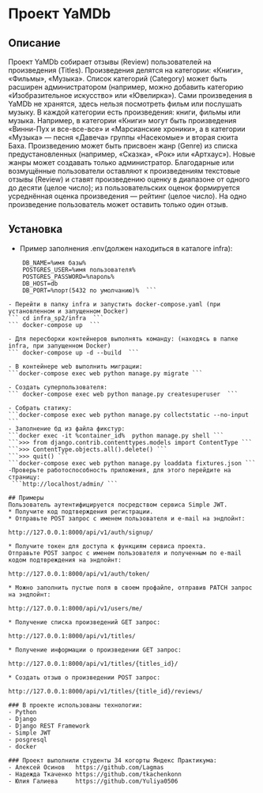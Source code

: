 # Проект YaMDb
## Описание
Проект YaMDb собирает отзывы (Review) пользователей на произведения (Titles). Произведения делятся на категории: «Книги», «Фильмы», «Музыка». Список категорий (Category) может быть расширен администратором (например, можно добавить категорию «Изобразительное искусство» или «Ювелирка»).
Сами произведения в YaMDb не хранятся, здесь нельзя посмотреть фильм или послушать музыку.
В каждой категории есть произведения: книги, фильмы или музыка. Например, в категории «Книги» могут быть произведения «Винни-Пух и все-все-все» и «Марсианские хроники», а в категории «Музыка» — песня «Давеча» группы «Насекомые» и вторая сюита Баха.
Произведению может быть присвоен жанр (Genre) из списка предустановленных (например, «Сказка», «Рок» или «Артхаус»). Новые жанры может создавать только администратор.
Благодарные или возмущённые пользователи оставляют к произведениям текстовые отзывы (Review) и ставят произведению оценку в диапазоне от одного до десяти (целое число); из пользовательских оценок формируется усреднённая оценка произведения — рейтинг (целое число). На одно произведение пользователь может оставить только один отзыв.
## Установка

- Пример заполнения .env(должен находиться в каталоге infra):

 ``` DB_ENGINE=django.db.backends.postgresql
     DB_NAME=%имя базы% 
     POSTGRES_USER=%имя пользователя% 
     POSTGRES_PASSWORD=%пароль% 
     DB_HOST=db 
     DB_PORT=%порт(5432 по умолчанию)%  ```

- Перейти в папку infra и запустить docker-compose.yaml (при установленном и запущенном Docker)
 ``` cd infra_sp2/infra  ```
 ``` docker-compose up  ```

- Для пересборки контейнеров выполнять команду: (находясь в папке infra, при запущенном Docker)
 ``` docker-compose up -d --build  ```

- В контейнере web выполнить миграции:
 ```docker-compose exec web python manage.py migrate ```

- Создать суперпользователя:
 ``` docker-compose exec web python manage.py createsuperuser  ```

- Собрать статику:
 ```docker-compose exec web python manage.py collectstatic --no-input ```
- Заполнение бд из файла фикстур:
 ```docker exec -it %container_id%  python manage.py shell ```
 ```>>> from django.contrib.contenttypes.models import ContentType ```
 ```>>> ContentType.objects.all().delete() ```
 ```>>> quit() ```
 ```docker-compose exec web python manage.py loaddata fixtures.json ```
-Проверьте работоспособность приложения, для этого перейдите на страницу:
  ```http://localhost/admin/ ```

## Примеры
Пользователь аутентифицируется посредством сервиса Simple JWT.
* Получите код подтверждения регистрации.
* Отправьте POST запрос с именем пользователя и e-mail на эндпойнт:

http://127.0.0.1:8000/api/v1/auth/signup/

* Получите токен для доступа к функциям сервиса проекта. 
Отправьте POST запрос с именем пользователя и полученным по e-mail кодом подтвреждения на эндпойнт:

http://127.0.0.1:8000/api/v1/auth/token/

* Можно заполнить пустые поля в своем профайле, отправив PATCH запрос на эндпойнт:

http://127.0.0.1:8000/api/v1/users/me/

* Получение списка произведений GET запрос:

http://127.0.0.1:8000/api/v1/titles/

* Получение информации о произведении GET запрос:

http://127.0.0.1:8000/api/v1/titles/{titles_id}/

* Создать отзыв о произведении POST запрос:

http://127.0.0.1:8000/api/v1/titles/{title_id}/reviews/

### В проекте использованы технологии:
- Python
- Django
- Django REST Framework
- Simple JWT
- posgresql
- docker

### Проект выполнили студенты 34 когорты Яндекс Практикума:
- Алексей Осинов   https://github.com/Lagmas
- Надежда Ткаченко https://github.com/tkachenkonn
- Юлия Галиева     https://github.com/Yuliya0506
